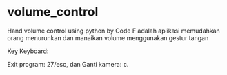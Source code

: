 # volume_control
Hand volume control using python by Code F adalah aplikasi memudahkan orang menurunkan dan manaikan volume menggunakan gestur tangan

Key Keyboard: 

Exit program: 27/esc, dan
Ganti kamera: c.
